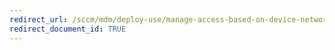 ```yaml
---
redirect_url: /sccm/mdm/deploy-use/manage-access-based-on-device-network-app-risk
redirect_document_id: TRUE
---
```

